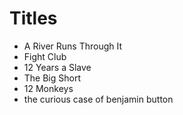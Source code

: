 # Titles

* A River Runs Through It
* Fight Club
* 12 Years a Slave
* The Big Short
* 12 Monkeys
* the curious case of benjamin button
